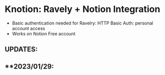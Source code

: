 # Knotion: Ravely + Notion Integration

- Basic authentication needed for Ravelry: HTTP Basic Auth: personal account access
- Works on Notion Free account

## **UPDATES:**
**2023/01/29:
- 
